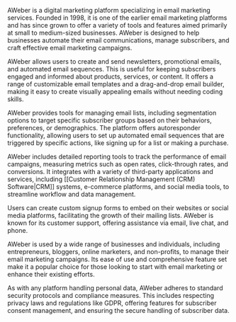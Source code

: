 AWeber is a digital marketing platform specializing in email marketing services. Founded in 1998, it is one of the earlier email marketing platforms and has since grown to offer a variety of tools and features aimed primarily at small to medium-sized businesses. AWeber is designed to help businesses automate their email communications, manage subscribers, and craft effective email marketing campaigns.

AWeber allows users to create and send newsletters, promotional emails, and automated email sequences. This is useful for keeping subscribers engaged and informed about products, services, or content. It offers a range of customizable email templates and a drag-and-drop email builder, making it easy to create visually appealing emails without needing coding skills.

AWeber provides tools for managing email lists, including segmentation options to target specific subscriber groups based on their behaviors, preferences, or demographics. The platform offers autoresponder functionality, allowing users to set up automated email sequences that are triggered by specific actions, like signing up for a list or making a purchase.

AWeber includes detailed reporting tools to track the performance of email campaigns, measuring metrics such as open rates, click-through rates, and conversions. It integrates with a variety of third-party applications and services, including [[Customer Relationship Management (CRM) Software|CRM]] systems, e-commerce platforms, and social media tools, to streamline workflow and data management.

Users can create custom signup forms to embed on their websites or social media platforms, facilitating the growth of their mailing lists. AWeber is known for its customer support, offering assistance via email, live chat, and phone.

AWeber is used by a wide range of businesses and individuals, including entrepreneurs, bloggers, online marketers, and non-profits, to manage their email marketing campaigns. Its ease of use and comprehensive feature set make it a popular choice for those looking to start with email marketing or enhance their existing efforts.

As with any platform handling personal data, AWeber adheres to standard security protocols and compliance measures. This includes respecting privacy laws and regulations like GDPR, offering features for subscriber consent management, and ensuring the secure handling of subscriber data.